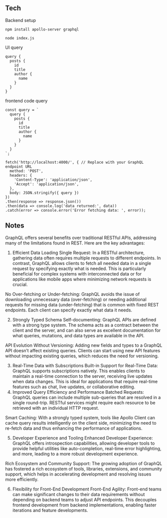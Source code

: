 ## Tech

Backend setup

```
npm install apollo-server graphql
```

```
node index.js
```

UI query

```
query {
  posts {
    id
    title
    author {
      name
    }
  }
}
```

frontend code query

```
const query = `
  query {
    posts {
      id
      title
      author {
        name
      }
    }
  }
`;

fetch('http://localhost:4000/', { // Replace with your GraphQL endpoint URL
  method: 'POST',
  headers: {
    'Content-Type': 'application/json',
    'Accept': 'application/json',
  },
  body: JSON.stringify({ query })
})
.then(response => response.json())
.then(data => console.log('data returned:', data))
.catch(error => console.error('Error fetching data: ', error));

```

## Notes

GraphQL offers several benefits over traditional RESTful APIs, addressing many of the limitations found in REST. Here are the key advantages:

1. Efficient Data Loading
   Single Request: In a RESTful architecture, gathering data often requires multiple requests to different endpoints. In contrast, GraphQL allows clients to fetch all needed data in a single request by specifying exactly what is needed. This is particularly beneficial for complex systems with interconnected data or for applications like mobile apps where minimizing network requests is crucial.

No Over-fetching or Under-fetching: GraphQL avoids the issue of downloading unnecessary data (over-fetching) or needing additional requests for missing data (under-fetching) that is common with fixed REST endpoints. Each client can specify exactly what data it needs.

2. Strongly Typed Schema
   Self-documenting: GraphQL APIs are defined with a strong type system. The schema acts as a contract between the client and the server, and can also serve as excellent documentation for what queries, mutations, and data types are available in the API.

API Evolution Without Versioning: Adding new fields and types to a GraphQL API doesn’t affect existing queries. Clients can start using new API features without impacting existing queries, which reduces the need for versioning.

3. Real-Time Data with Subscriptions
   Built-in Support for Real-Time Data: GraphQL supports subscriptions natively. This enables clients to maintain a real-time connection to the server, receiving live updates when data changes. This is ideal for applications that require real-time features such as chat, live updates, or collaborative editing.
4. Improved Query Efficiency and Performance
   Batched Requests: GraphQL queries can include multiple sub-queries that are resolved in a single round-trip. RESTful services might require each resource to be retrieved with an individual HTTP request.

Smart Caching: With a strongly typed system, tools like Apollo Client can cache query results intelligently on the client side, minimizing the need to re-fetch data and thus enhancing the performance of applications.

5. Developer Experience and Tooling
   Enhanced Developer Experience: GraphQL offers introspection capabilities, allowing developer tools to provide helpful utilities like auto-completion, real-time error highlighting, and more, leading to a more robust development experience.

Rich Ecosystem and Community Support: The growing adoption of GraphQL has fostered a rich ecosystem of tools, libraries, extensions, and community support, which helps in accelerating development and resolving issues more efficiently.

6. Flexibility for Front-End Development
   Front-End Agility: Front-end teams can make significant changes to their data requirements without depending on backend teams to adjust API endpoints. This decouples frontend development from backend implementations, enabling faster iterations and feature developments.
